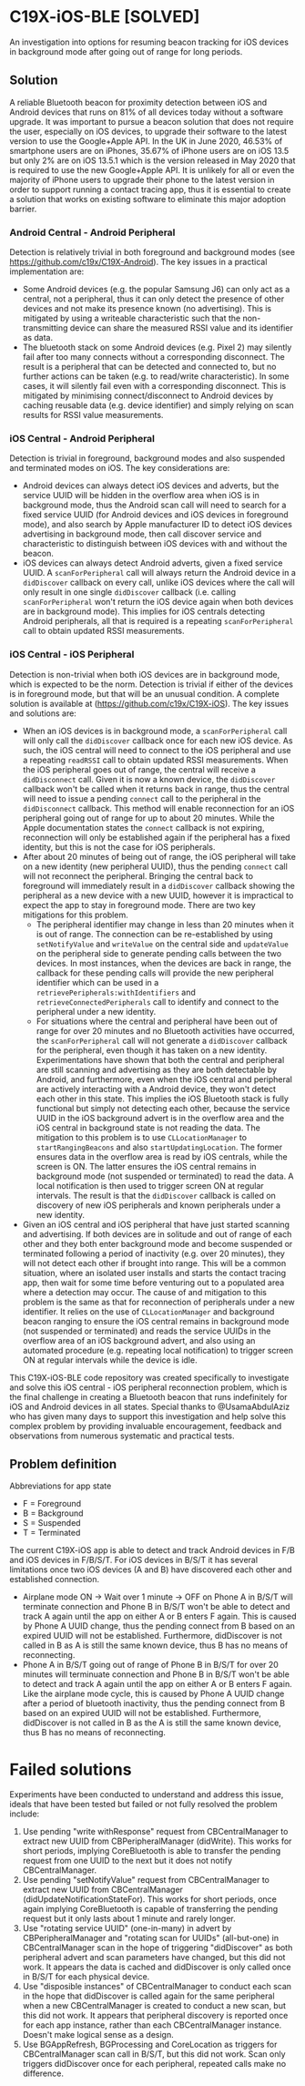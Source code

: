 # C19X-iOS-BLE [SOLVED]
An investigation into options for resuming beacon tracking for iOS devices in background mode after going out of range for long periods. 

## Solution
A reliable Bluetooth beacon for proximity detection between iOS and Android devices that runs on 81% of all devices today without a software upgrade. It was important to pursue a beacon solution that does not require the user, especially on iOS devices, to upgrade their software to the latest version to use the Google+Apple API. In the UK in June 2020, 46.53% of smartphone users are on iPhones, 35.67% of iPhone users are on iOS 13.5 but only 2% are on iOS 13.5.1 which is the version released in May 2020 that is required to use the new Google+Apple API. It is unlikely for all or even the majority of iPhone users to upgrade their phone to the latest version in order to support running a contact tracing app, thus it is essential to create a solution that works on existing software to eliminate this major adoption barrier. 

### Android Central - Android Peripheral 
Detection is relatively trivial in both foreground and background modes (see https://github.com/c19x/C19X-Android). The key issues in a practical implementation are:
- Some Android devices (e.g. the popular Samsung J6) can only act as a central, not a peripheral, thus it can only detect the presence of other devices and not make its presence known (no advertising). This is mitigated by using a writeable characteristic such that the non-transmitting device can share the measured RSSI value and its identifier as data.
- The bluetooth stack on some Android devices (e.g. Pixel 2) may silently fail after too many connects without a corresponding disconnect. The result is a peripheral that can be detected and connected to, but no further actions can be taken (e.g. to read/write characteristic). In some cases, it will silently fail even with a corresponding disconnect. This is mitigated by minimising connect/disconnect to Android devices by caching reusable data (e.g. device identifier) and simply relying on scan results for RSSI value measurements.

### iOS Central - Android Peripheral
Detection is trivial in foreground, background modes and also suspended and terminated modes on iOS. The key considerations are:
- Android devices can always detect iOS devices and adverts, but the service UUID will be hidden in the overflow area when iOS is in background mode, thus the Android scan call will need to search for a fixed service UUID (for Android devices and iOS devices in foreground mode), and also search by Apple manufacturer ID to detect iOS devices advertising in background mode, then call discover service and characteristic to distinguish between iOS devices with and without the beacon.
- iOS devices can always detect Android adverts, given a fixed service UUID. A `scanForPeripheral` call will always return the Android device in a `didDiscover` callback on every call, unlike iOS devices where the call will only result in one single `didDiscover` callback (i.e. calling `scanForPeripheral` won't return the iOS device again when both devices are in background mode). This implies for iOS centrals detecting Android peripherals, all that is required is a repeating `scanForPeripheral` call to obtain updated RSSI measurements.

### iOS Central - iOS Peripheral
Detection is non-trivial when both iOS devices are in background mode, which is expected to be the norm. Detection is trivial if either of the devices is in foreground mode, but that will be an unusual condition. A complete solution is available at (https://github.com/c19x/C19X-iOS). The key issues and solutions are:
- When an iOS devices is in background mode, a `scanForPeripheral` call will only call the `didDiscover` callback once for each new iOS device. As such, the iOS central will need to connect to the iOS peripheral and use a repeating `readRSSI` call to obtain updated RSSI measurements. When the iOS peripheral goes out of range, the central will receive a `didDisconnect` call. Given it is now a known device, the `didDiscover` callback won't be called when it returns back in range, thus the central will need to issue a pending `connect` call to the peripheral in the `didDisconnect` callback. This method will enable reconnection for an iOS peripheral going out of range for up to about 20 minutes. While the Apple documentation states the `connect` callback is not expiring, reconnection will only be established again if the peripheral has a fixed identity, but this is not the case for iOS peripherals.
- After about 20 minutes of being out of range, the iOS peripheral will take on a new identity (new peripheral UUID), thus the pending `connect` call will not reconnect the peripheral. Bringing the central back to foreground will immediately result in a `didDiscover` callback showing the peripheral as a new device with a new UUID, however it is impractical to expect the app to stay in foreground mode. There are two key mitigations for this problem.
  - The peripheral identifier may change in less than 20 minutes when it is out of range. The connection can be re-established by using `setNotifyValue` and `writeValue` on the central side and `updateValue` on the peripheral side to generate pending calls between the two devices. In most instances, when the devices are back in range, the callback for these pending calls will provide the new peripheral identifier which can be used in a `retrievePeripherals:withIdentifiers` and `retrieveConnectedPeripherals` call to identify and connect to the peripheral under a new identity.
  - For situations where the central and peripheral have been out of range for over 20 minutes and no Bluetooth activities have occurred, the `scanForPeripheral` call will not generate a `didDiscover` callback for the peripheral, even though it has taken on a new identity. Experimentations have shown that both the central and peripheral are still scanning and advertising as they are both detectable by Android, and furthermore, even when the iOS central and peripheral are actively interacting with a Android device, they won't detect each other in this state. This implies the iOS Bluetooth stack is fully functional but simply not detecting each other, because the service UUID in the iOS background advert is in the overflow area and the iOS central in background state is not reading the data. The mitigation to this problem is to use `CLLocationManager` to `startRangingBeacons` and also `startUpdatingLocation`. The former ensures data in the overflow area is read by iOS centrals, while the screen is ON. The latter ensures the iOS central remains in background mode (not suspended or terminated) to read the data. A local notification is then used to trigger screen ON at regular intervals. The result is that the `didDiscover` callback is called on discovery of new iOS peripherals and known peripherals under a new identity.
- Given an iOS central and iOS peripheral that have just started scanning and advertising. If both devices are in solitude and out of range of each other and they both enter background mode and become suspended or terminated following a period of inactivity (e.g. over 20 minutes), they will not detect each other if brought into range. This will be a common situation, where an isolated user installs and starts the contact tracing app, then wait for some time before venturing out to a populated area where a detection may occur. The cause of and mitigation to this problem is the same as that for reconnection of peripherals under a new identifier. It relies on the use of `CLLocationManager` and background beacon ranging to ensure the iOS central remains in background mode (not suspended or terminated) and reads the service UUIDs in the overflow area of an iOS background advert, and also using an automated procedure (e.g. repeating local notification) to trigger screen ON at regular intervals while the device is idle.

This C19X-iOS-BLE code repository was created specifically to investigate and solve this iOS central - iOS peripheral reconnection problem, which is the final challenge in creating a Bluetooth beacon that runs indefinitely for iOS and Android devices in all states. Special thanks to @UsamaAbdulAziz who has given many days to support this investigation and help solve this complex problem by providing invaluable encouragement, feedback and observations from numerous systematic and practical tests.

## Problem definition
Abbreviations for app state
- F = Foreground
- B = Background
- S = Suspended
- T = Terminated

The current C19X-iOS app is able to detect and track Android devices in F/B and iOS devices in F/B/S/T. For iOS devices in B/S/T it has several limitations once two iOS devices (A and B) have discovered each other and established connection.
- Airplane mode ON -> Wait over 1 minute -> OFF on Phone A in B/S/T will terminate connection and Phone B in B/S/T won't be able to detect and track A again until the app on either A or B enters F again. This is caused by Phone A UUID change, thus the pending connect from B based on an expired UUID will not be established. Furthermore, didDiscover is not called in B as A is still the same known device, thus B has no means of reconnecting.
- Phone A in B/S/T going out of range of Phone B in B/S/T for over 20 minutes will terminuate connection and Phone B in B/S/T won't be able to detect and track A again until the app on either A or B enters F again. Like the airplane mode cycle, this is caused by Phone A UUID change after a period of bluetooth inactivity, thus the pending connect from B based on an expired UUID will not be established. Furthermore, didDiscover is not called in B as the A is still the same known device, thus B has no means of reconnecting.

# Failed solutions
Experiments have been conducted to understand and address this issue, ideals that have been tested but failed or not fully resolved the problem include:
1. Use pending "write withResponse" request from CBCentralManager to extract new UUID from CBPeripheralManager (didWrite). This works for short periods, implying CoreBluetooth is able to transfer the pending request from one UUID to the next but it does not notify CBCentralManager.
2. Use pending "setNotifyValue" request from CBCentralManager to extract new UUID from CBCentralManager (didUpdateNotificationStateFor). This works for short periods, once again implying CoreBluetooth is capable of transferring the pending request but it only lasts about 1 minute and rarely longer.
3. Use "rotating service UUID" (one-in-many) in advert by CBPeripheralManager and "rotating scan for UUIDs" (all-but-one) in CBCentralManager scan in the hope of triggering "didDiscover" as both peripheral advert and scan parameters have changed, but this did not work. It appears the data is cached and didDiscover is only called once in B/S/T for each physical device.
4. Use "disposible instances" of CBCentralManager to conduct each scan in the hope that didDiscover is called again for the same peripheral when a new CBCentralManager is created to conduct a new scan, but this did not work. It appears that peripheral discovery is reported once for each app instance, rather than each CBCentralManager instance. Doesn't make logical sense as a design.
5. Use BGAppRefresh, BGProcessing and CoreLocation as triggers for CBCentralManager scan call in B/S/T, but this did not work. Scan only triggers didDiscover once for each peripheral, repeated calls make no difference.
